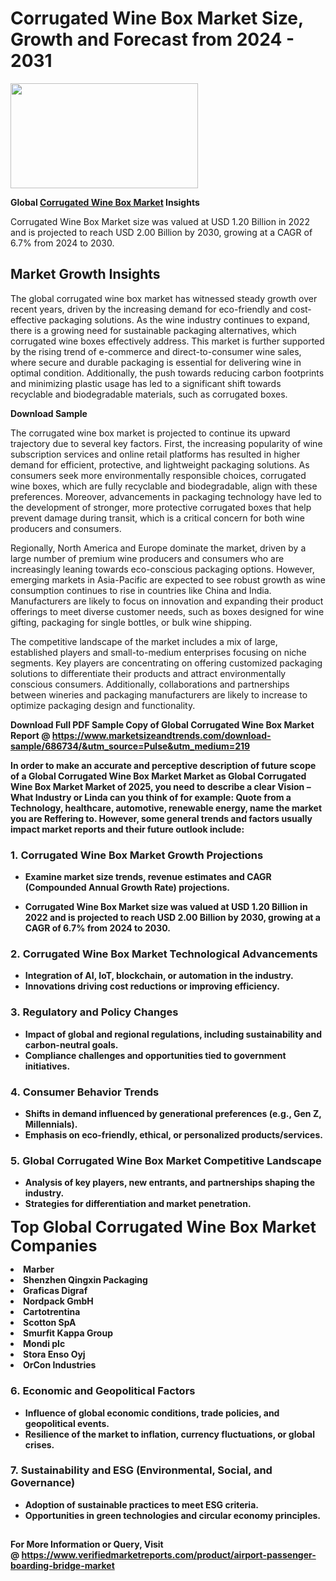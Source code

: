 <H1>Corrugated Wine Box Market Size, Growth and Forecast from 2024 - 2031</H1><img class="aligncenter size-medium wp-image-584254" src="https://thirdeyenews.in/wp-content/uploads/2024/09/Global-Market-Research-300x168.jpeg" alt="" width="300" height="168" /><p><strong>Global&nbsp;<a href="https://www.marketsizeandtrends.com/download-sample/686734/&amp;utm_source=Pulse&amp;utm_medium=219">Corrugated Wine Box Market</a> Insights</strong></p><p>Corrugated Wine Box Market size was valued at USD 1.20 Billion in 2022 and is projected to reach USD 2.00 Billion by 2030, growing at a CAGR of 6.7% from 2024 to 2030.</p><p><h2>Market Growth Insights</h2> <p>The global corrugated wine box market has witnessed steady growth over recent years, driven by the increasing demand for eco-friendly and cost-effective packaging solutions. As the wine industry continues to expand, there is a growing need for sustainable packaging alternatives, which corrugated wine boxes effectively address. This market is further supported by the rising trend of e-commerce and direct-to-consumer wine sales, where secure and durable packaging is essential for delivering wine in optimal condition. Additionally, the push towards reducing carbon footprints and minimizing plastic usage has led to a significant shift towards recyclable and biodegradable materials, such as corrugated boxes.</p> <p><strong>Download Sample</strong></p> <p>The corrugated wine box market is projected to continue its upward trajectory due to several key factors. First, the increasing popularity of wine subscription services and online retail platforms has resulted in higher demand for efficient, protective, and lightweight packaging solutions. As consumers seek more environmentally responsible choices, corrugated wine boxes, which are fully recyclable and biodegradable, align with these preferences. Moreover, advancements in packaging technology have led to the development of stronger, more protective corrugated boxes that help prevent damage during transit, which is a critical concern for both wine producers and consumers.</p> <p>Regionally, North America and Europe dominate the market, driven by a large number of premium wine producers and consumers who are increasingly leaning towards eco-conscious packaging options. However, emerging markets in Asia-Pacific are expected to see robust growth as wine consumption continues to rise in countries like China and India. Manufacturers are likely to focus on innovation and expanding their product offerings to meet diverse customer needs, such as boxes designed for wine gifting, packaging for single bottles, or bulk wine shipping.</p> <p>The competitive landscape of the market includes a mix of large, established players and small-to-medium enterprises focusing on niche segments. Key players are concentrating on offering customized packaging solutions to differentiate their products and attract environmentally conscious consumers. Additionally, collaborations and partnerships between wineries and packaging manufacturers are likely to increase to optimize packaging design and functionality.</p> <p><strong></p><p><span class=""><strong>Download Full PDF Sample Copy of Global Corrugated Wine Box Market Report</strong> @ <a href="https://www.marketsizeandtrends.com/download-sample/686734/&amp;utm_source=Pulse&amp;utm_medium=219" target="_blank">https://www.marketsizeandtrends.com/download-sample/686734/&amp;utm_source=Pulse&amp;utm_medium=219</a></span></p><p>In order to make an accurate and perceptive description of future scope of a Global&nbsp;Corrugated Wine Box Market Market as Global&nbsp;Corrugated Wine Box Market Market of 2025, you need to describe a clear Vision &ndash; What Industry or Linda can you think of for example: Quote from a Technology, healthcare, automotive, renewable energy, name the market you are Reffering to. However, some general trends and factors usually impact market reports and their future outlook include:</p><h3>1.&nbsp;<strong>Corrugated Wine Box Market Growth Projections</strong></h3><ul><li>Examine market size trends, revenue estimates and CAGR (Compounded Annual Growth Rate) projections.</li><li><p>Corrugated Wine Box Market size was valued at USD 1.20 Billion in 2022 and is projected to reach USD 2.00 Billion by 2030, growing at a CAGR of 6.7% from 2024 to 2030.</p></li></ul><h3>2.&nbsp;<strong>Corrugated Wine Box Market Technological Advancements</strong></h3><ul><li>Integration of AI, IoT, blockchain, or automation in the industry.</li><li>Innovations driving cost reductions or improving efficiency.</li></ul><h3>3.&nbsp;<strong>Regulatory and Policy Changes</strong></h3><ul><li>Impact of global and regional regulations, including sustainability and carbon-neutral goals.</li><li>Compliance challenges and opportunities tied to government initiatives.</li></ul><h3>4.&nbsp;<strong>Consumer Behavior Trends</strong></h3><ul><li>Shifts in demand influenced by generational preferences (e.g., Gen Z, Millennials).</li><li>Emphasis on eco-friendly, ethical, or personalized products/services.</li></ul><h3>5.&nbsp;<strong>Global Corrugated Wine Box Market Competitive Landscape</strong></h3><ul><li>Analysis of key players, new entrants, and partnerships shaping the industry.</li><li>Strategies for differentiation and market penetration.</li></ul><p data-pm-slice="1 1 []"><span style="color: inherit; font-family: inherit; font-size: 25px;">Top Global Corrugated Wine Box Market Companies</span></p><div class="" data-test-id=""><p><li>Marber</li><li> Shenzhen Qingxin Packaging</li><li> Graficas Digraf</li><li> Nordpack GmbH</li><li> Cartotrentina</li><li> Scotton SpA</li><li> Smurfit Kappa Group</li><li> Mondi plc</li><li> Stora Enso Oyj</li><li> OrCon Industries</li></p></div><h3>6.&nbsp;<strong>Economic and Geopolitical Factors</strong></h3><ul><li>Influence of global economic conditions, trade policies, and geopolitical events.</li><li>Resilience of the market to inflation, currency fluctuations, or global crises.</li></ul><h3>7.&nbsp;<strong>Sustainability and ESG (Environmental, Social, and Governance)</strong></h3><ul><li>Adoption of sustainable practices to meet ESG criteria.</li><li>Opportunities in green technologies and circular economy principles.</li></ul><h2><strong style="font-size: 14px;">For More Information or Query, Visit @&nbsp;</strong><a style="background-color: #ffffff; font-size: 14px;" href="https://www.marketsizeandtrends.com/report/corrugated-wine-box-market/" target="_blank">https://www.verifiedmarketreports.com/product/airport-passenger-boarding-bridge-market</a></h2>
